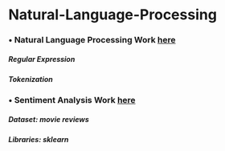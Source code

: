# Natural-Language-Processing

### • Natural Language Processing Work [here](https://github.com/Muhammad-Usama-07/Natural-Language-Processing/tree/main/NLP_Basics)
##### Regular Expression
##### Tokenization
### • Sentiment Analysis Work [here](https://github.com/Muhammad-Usama-07/Natural-Language-Processing/tree/main/Sentiment_Analysis)
##### **Dataset:** movie reviews
##### **Libraries:** sklearn

